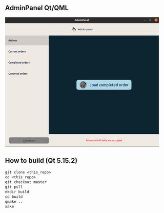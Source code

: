 ## AdminPanel Qt/QML

![Screen Shot](md/image_2021-11-10_16-25-33.png)

## How to build (Qt 5.15.2)
```
git clone <this_repo>
cd <this_repo>
git checkout master
git pull
mkdir build
cd build
qmake ..
make
```

